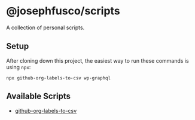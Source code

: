 # @josephfusco/scripts

A collection of personal scripts.

## Setup

After cloning down this project, the easiest way to run these commands is using `npx`:

```shell
npx github-org-labels-to-csv wp-graphql
```

## Available Scripts

- [github-org-labels-to-csv](./scripts/github-org-labels-to-csv.js)
